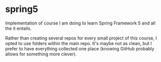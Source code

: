 # spring5
Implementation of course I am doing to learn Spring Framework 5 and all the it entails.

Rather than creating several repos for every small project of this course, I opted to use folders within the main repo. 
It's maybe not as clean, but I prefer to have everything collected one place (knowing GitHub probably allows for something more clever).
